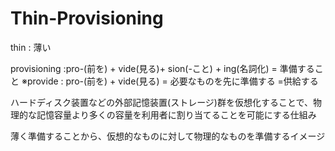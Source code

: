 # Thin-Provisioning

thin : 薄い

provisioning :pro-(前を) + vide(見る)+ sion(-こと) + ing(名詞化) = 準備すること
※provide : pro-(前を) + vide(見る) = 必要なものを先に準備する =供給する

ハードディスク装置などの外部記憶装置(ストレージ)群を仮想化することで、物理的な記憶容量より多くの容量を利用者に割り当てることを可能にする仕組み

薄く準備することから、仮想的なものに対して物理的なものを準備するイメージ